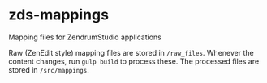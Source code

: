# zds-mappings

Mapping files for ZendrumStudio applications

Raw (ZenEdit style) mapping files are stored in `/raw_files`. Whenever the content changes, run `gulp build` to process these.
The processed files are stored in `/src/mappings`.
